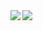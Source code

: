<a href="https://github.com/anuraghazra/github-readme-stats">
  <img align="left" src="https://github-readme-stats.vercel.app/api?username=forests-k&count_private=true&show_icons=true" />
</a>
<a href="https://github.com/anuraghazra/github-readme-stats">
  <img align="left" src="https://github-readme-stats.vercel.app/api/top-langs/?username=forests-k&count_private=false" />
</a>
